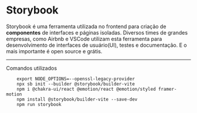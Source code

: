 # Storybook
Storybook é uma ferramenta utilizada no frontend para criação de **componentes** de interfaces e páginas isoladas. Diversos times de grandes empresas, como Airbnb e VSCode utilizam esta ferramenta para desenvolvimento de interfaces de usuário(UI), testes e documentação. E o mais importante é open source e grátis.

---

Comandos utilizados

```
    export NODE_OPTIONS=--openssl-legacy-provider
    npx sb init --builder @storybook/builder-vite
    npm i @chakra-ui/react @emotion/react @emotion/styled framer-motion
    npm install @storybook/builder-vite --save-dev
    npm run storybook
```
